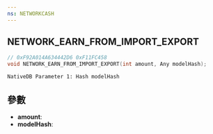 ```yaml
---
ns: NETWORKCASH
---
```

## NETWORK_EARN_FROM_IMPORT_EXPORT

```c
// 0xF92A014A634442D6 0xF11FC458
void NETWORK_EARN_FROM_IMPORT_EXPORT(int amount, Any modelHash);
```

```
NativeDB Parameter 1: Hash modelHash
```

## 參數
* **amount**: 
* **modelHash**: 

